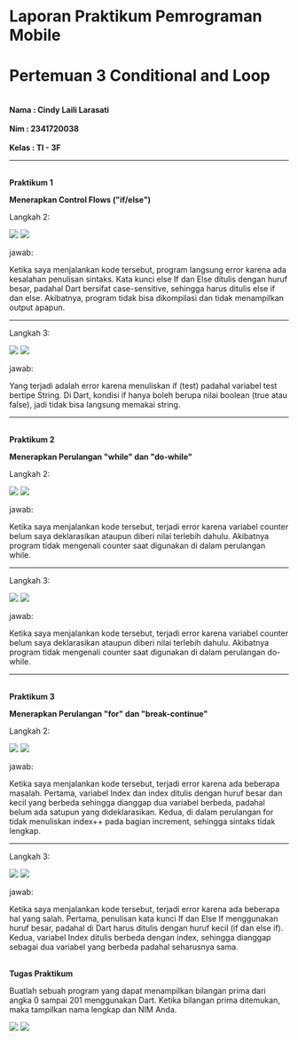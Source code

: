 # Laporan Praktikum Pemrograman Mobile
# Pertemuan 3 Conditional and Loop

<br><b>Nama : Cindy Laili Larasati<br>
<br>Nim : 2341720038<br>
<br>Kelas : TI - 3F</b><br>

<hr>

<br><b>Praktikum 1</b><br>
<p><b>Menerapkan Control Flows ("if/else")</b></p>

<p>Langkah 2:</p>
<img src = "img/P1_L1.png">
<img src = "img/O1.png">

<p>jawab:</p>
<p>Ketika saya menjalankan kode tersebut, program langsung error karena ada kesalahan penulisan sintaks. Kata kunci else If dan Else ditulis dengan huruf besar, padahal Dart bersifat case-sensitive, sehingga harus ditulis else if dan else. Akibatnya, program tidak bisa dikompilasi dan tidak menampilkan output apapun.</p>

<hr>

<p>Langkah 3:</p>
<img src = "img/P1_L3.png">
<img src = "img/O2.png">

<p>jawab:</p>
<p>Yang terjadi adalah error karena menuliskan if (test) padahal variabel test bertipe String. Di Dart, kondisi if hanya boleh berupa nilai boolean (true atau false), jadi tidak bisa langsung memakai string.</p>

<hr>

<br><b>Praktikum 2</b><br>
<p><b>Menerapkan Perulangan "while" dan "do-while"</b></p>

<p>Langkah 2:</p>
<img src = "img/P2_L1.png">
<img src = "img/O3.png">

<p>jawab:</p>
<p>Ketika saya menjalankan kode tersebut, terjadi error karena variabel counter belum saya deklarasikan ataupun diberi nilai terlebih dahulu. Akibatnya program tidak mengenali counter saat digunakan di dalam perulangan while.</p>

<hr>

<p>Langkah 3:</p>
<img src = "img/P2_L3.png">
<img src = "img/O4.png">

<p>jawab:</p>
<p>Ketika saya menjalankan kode tersebut, terjadi error karena variabel counter belum saya deklarasikan ataupun diberi nilai terlebih dahulu. Akibatnya program tidak mengenali counter saat digunakan di dalam perulangan do-while.</p>

<hr>

<br><b>Praktikum 3</b><br>
<p><b>Menerapkan Perulangan "for" dan "break-continue"</b></p>

<p>Langkah 2:</p>
<img src = "img/P3_L1.png">
<img src = "img/O5.png">


<p>jawab:</p>
<p>Ketika saya menjalankan kode tersebut, terjadi error karena ada beberapa masalah. Pertama, variabel Index dan index ditulis dengan huruf besar dan kecil yang berbeda sehingga dianggap dua variabel berbeda, padahal belum ada satupun yang dideklarasikan. Kedua, di dalam perulangan for tidak menuliskan index++ pada bagian increment, sehingga sintaks tidak lengkap.</p>

<hr>

<p>Langkah 3:</p>
<img src = "img/P3_L3.png">
<img src = "img/O6.png">

<p>jawab:</p>
<p>Ketika saya menjalankan kode tersebut, terjadi error karena ada beberapa hal yang salah. Pertama, penulisan kata kunci If dan Else If menggunakan huruf besar, padahal di Dart harus ditulis dengan huruf kecil (if dan else if). Kedua, variabel Index ditulis berbeda dengan index, sehingga dianggap sebagai dua variabel yang berbeda padahal seharusnya sama.</p>

<br><b>Tugas Praktikum</b><br>
<p>Buatlah sebuah program yang dapat menampilkan bilangan prima dari angka 0 sampai 201 menggunakan Dart. Ketika bilangan prima ditemukan, maka tampilkan nama lengkap dan NIM Anda.</p>
<img src = "img/TG1.png">
<img src = "img/TG.png">